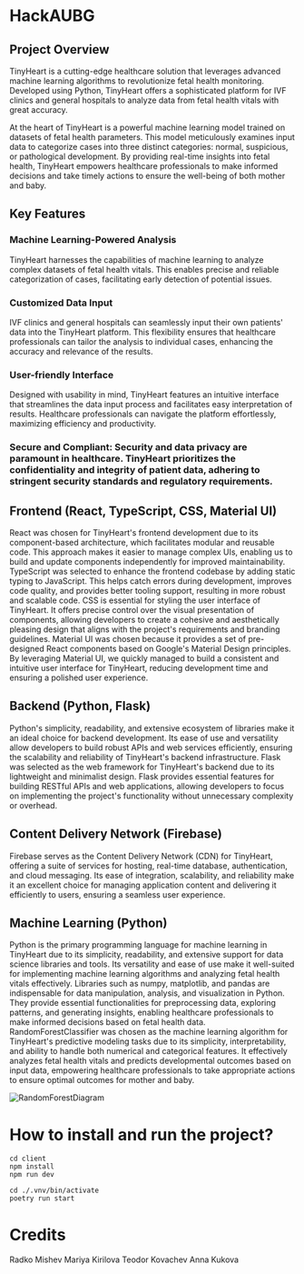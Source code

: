 # HackAUBG
## Project Overview
TinyHeart is a cutting-edge healthcare solution that leverages advanced machine learning algorithms to revolutionize fetal health monitoring. Developed using Python, TinyHeart offers a sophisticated platform for IVF clinics and general hospitals to analyze data from fetal health vitals with great accuracy. 

At the heart of TinyHeart is a powerful machine learning model trained on datasets of fetal health parameters. This model meticulously examines input data to categorize cases into three distinct categories: normal, suspicious, or pathological development. By providing real-time insights into fetal health, TinyHeart empowers healthcare professionals to make informed decisions and take timely actions to ensure the well-being of both mother and baby.

## Key Features
### Machine Learning-Powered Analysis
TinyHeart harnesses the capabilities of machine learning to analyze complex datasets of fetal health vitals. This enables precise and reliable categorization of cases, facilitating early detection of potential issues.

### Customized Data Input
IVF clinics and general hospitals can seamlessly input their own patients' data into the TinyHeart platform. This flexibility ensures that healthcare professionals can tailor the analysis to individual cases, enhancing the accuracy and relevance of the results.

### User-friendly Interface
Designed with usability in mind, TinyHeart features an intuitive interface that streamlines the data input process and facilitates easy interpretation of results. Healthcare professionals can navigate the platform effortlessly, maximizing efficiency and productivity.

### Secure and Compliant: Security and data privacy are paramount in healthcare. TinyHeart prioritizes the confidentiality and integrity of patient data, adhering to stringent security standards and regulatory requirements.

## Frontend (React, TypeScript, CSS, Material UI)
React was chosen for TinyHeart's frontend development due to its component-based architecture, which facilitates modular and reusable code. This approach makes it easier to manage complex UIs, enabling us to build and update components independently for improved maintainability.
TypeScript was selected to enhance the frontend codebase by adding static typing to JavaScript. This helps catch errors during development, improves code quality, and provides better tooling support, resulting in more robust and scalable code.
CSS is essential for styling the user interface of TinyHeart. It offers precise control over the visual presentation of components, allowing developers to create a cohesive and aesthetically pleasing design that aligns with the project's requirements and branding guidelines.
Material UI was chosen because it provides a set of pre-designed React components based on Google's Material Design principles. By leveraging Material UI, we quickly managed to build a consistent and intuitive user interface for TinyHeart, reducing development time and ensuring a polished user experience.

## Backend (Python, Flask)
Python's simplicity, readability, and extensive ecosystem of libraries make it an ideal choice for backend development. Its ease of use and versatility allow developers to build robust APIs and web services efficiently, ensuring the scalability and reliability of TinyHeart's backend infrastructure.
Flask was selected as the web framework for TinyHeart's backend due to its lightweight and minimalist design. Flask provides essential features for building RESTful APIs and web applications, allowing developers to focus on implementing the project's functionality without unnecessary complexity or overhead.

## Content Delivery Network (Firebase)
Firebase serves as the Content Delivery Network (CDN) for TinyHeart, offering a suite of services for hosting, real-time database, authentication, and cloud messaging. Its ease of integration, scalability, and reliability make it an excellent choice for managing application content and delivering it efficiently to users, ensuring a seamless user experience.

## Machine Learning (Python)

Python is the primary programming language for machine learning in TinyHeart due to its simplicity, readability, and extensive support for data science libraries and tools. Its versatility and ease of use make it well-suited for implementing machine learning algorithms and analyzing fetal health vitals effectively.
Libraries such as numpy, matplotlib, and pandas are indispensable for data manipulation, analysis, and visualization in Python. They provide essential functionalities for preprocessing data, exploring patterns, and generating insights, enabling healthcare professionals to make informed decisions based on fetal health data.
RandomForestClassifier was chosen as the machine learning algorithm for TinyHeart's predictive modeling tasks due to its simplicity, interpretability, and ability to handle both numerical and categorical features. It effectively analyzes fetal health vitals and predicts developmental outcomes based on input data, empowering healthcare professionals to take appropriate actions to ensure optimal outcomes for mother and baby.

![RandomForestDiagram](https://www.google.com/url?sa=i&url=https%3A%2F%2Fmedium.com%2F%40mrmaster907%2Fintroduction-random-forest-classification-by-example-6983d95c7b91&psig=AOvVaw3m47y8ixwc_cjOfWQfnuJJ&ust=1711957979638000&source=images&cd=vfe&opi=89978449&ved=0CBIQjRxqFwoTCPimosyCnoUDFQAAAAAdAAAAABAE)

# How to install and run the project?
```
cd client
npm install
npm run dev

cd ./.vnv/bin/activate
poetry run start 
```
# Credits
Radko Mishev
Mariya Kirilova
Teodor Kovachev
Anna Kukova
